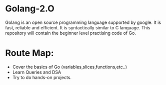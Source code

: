 # Golang-2.O
Golang is an open source programming language supported by google. It is fast, reliable and efficient.
It is syntactically similar to C language.
This repository will contain the beginner level practising code of Go.

# Route Map:
* Cover the basics of Go (variables,slices,functions,etc..)
* Learn Queries and DSA
* Try to do hands-on projects.

